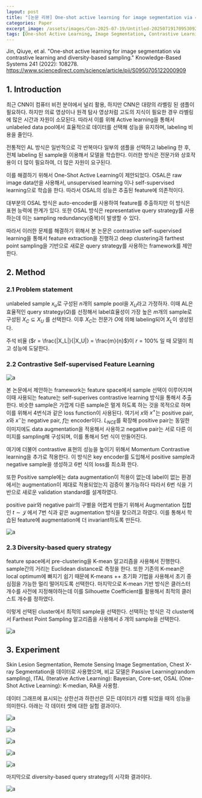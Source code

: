 ```yaml
---
layout: post
title: "[논문 리뷰] One-shot active learning for image segmentation via contrastive learning and diversity-based sampling"
categories: Paper
excerpt_image: /assets/images/Con-2025-07-19/Untitled-20250719170953092.webp
tags: [One-shot Active Learning, Image Segmentation, Contrastive Learning]
---
```


Jin, Qiuye, et al. "One-shot active learning for image segmentation via contrastive learning and diversity-based sampling." Knowledge-Based Systems 241 (2022): 108278. https://www.sciencedirect.com/science/article/pii/S0950705122000909

## 1. Introduction

최근 CNN이 컴퓨터 비전 분야에서 널리 활용, 하지만 CNN은 대량의 라벨링 된 샘플이 필요하다. 하지만 의료 영상이나 원격 탐사 영상처럼 고도의 지식이 필요한 경우 라벨링에 많은 시간과 자원이 소모된다. 따라서 이를 위해 Active learning을 통해서 unlabeled data pool에서 효율적으로 데이터를 선택해 성능을 유지하며, labeling 비용을 줄인다.

전통적인 AL 방식은 일반적으로 각 반복마다 일부의 샘플을 선택하고 labeling 한 후, 전체 labeling 된 sample을 이용해서 모델을 학습한다. 이러한 방식은 전문가와 상호작용이 더 많이 필요하여, 더 많은 자원이 요구된다.

이를 해결하기 위해서 One-Shot Active Learning이 제안되었다. OSAL은 raw image data만을 사용해서, unsupervised learning 이나 self-supervised learning으로 학습을 한다. 따라서 OSAL의 성능은 추출된 feature에 의존적이다.

대부분의 OSAL 방식은 auto-encoder를 사용하여 feature를 추출하지만 이 방식은 표현 능력에 한계가 있다. 또한 OSAL 방식은 representative query strategy를 사용하는데 이는 sampling redundancy(중복)이 발생할 수 있다.

따라서 이러한 문제를 해결하기 위해서 본 논문은 contrastive self-supervised learning을 통해서 feature extraction을 진행하고 deep clustering과 farthest point sampling을 기반으로 새로운 query strategy를 사용하는 framework를 제안한다.


## 2. Method

### 2.1 Problem statement

unlabeled sample $x_u$로 구성된 $n$개의 sample pool을 $X_U$라고 가정하자. 이때 AL은 효율적인 query strategy($Q$)를 선정해서 label효율성이 가장 높은 $m$개의 sample로 구성된 $X_C \subseteq X_U$ 를 선택한다. 이후 $X_C$는 전문가 $O$에 의해 labeling되어 $X_L$이 생성된다.

주석 비율 ($r = \frac{|X_L|}{|X_U|} = \frac{m}{n}$)이 $r = 100\%$ 일 때 모델이 최고 성능에 도달한다.

### 2.2 Contrastive Self-supervised Feature Learning

![a](/assets/images/Con-2025-07-19/dd.png)

본 논문에서 제안하는 framework는 feature space에서 sample 선택이 이루어지며 이때 사용되는 feature는 self-superives contrastive learning 방식을 통해서 추출한다. 비슷한 sample은 가깝게 다른 sample은 멀게 하도록 하는 것을 목적으로 하며 이를 위해서 4번식과 같은 loss function이 사용된다. 여기서 $x$와 $x^+$는 positive pair, $x$와 $x^-$는 negative pair, $f$는 encoder이다. $L_{NCE}$를 확장해 positive pair는 동일한 이미지에도 data augmentation을 적용해서 사용하고 negative pair는 서로 다른 이미지를 sampling해 구성되며, 이를 통해서 5번 식이 만들어진다.

여기에 더불어 contrastive 표현의 성능을 높이기 위해서 Momentum Contrastive learning을 추가로 적용한다. 이 방식은 key encoder를 도입해서 positive sample과 negative sample을 생성하고 6번 식의 loss를 최소화 한다.

또한 Positive sample에는 data augmentation이 적용이 없는데 label이 없는 환경에서는 augmentation이 제대로 적용되었는지 검증이 불가능하다 따라서 6번 식을 기반으로 새로운 validation standard를 설계하였다. 

positive pair와 negative pair의 구별을 어렵게 만들기 위해서 Augmentation 집합인 $t \sim \mathcal{J}$ 에서 7번 식과 같은 augmentation 방식을 찾으려고 하였다. 이를 통해서 학습된 feature에 augmentation에 더 invariant하도록 만든다.

![a](/assets/images/Con-2025-07-19/Untitled-20250719170953092.webp)
### 2.3 Diversity-based query strategy

feature space에서 pre-clustering을 K-mean 알고리즘을 사용해서 진행한다. sample간의 거리는 Euclidean distance로 측정을 한다. 또한 기존의 K-mean은 local optimum에 빠지기 쉽기 때문에 K-means ++ 초기화 기법을 사용해서 초기 중심점을 가능한 멀리 떨어지도록 선택한다. 마지막으로 K-mean 기반 방식은 클러스터 개수를 사전에 지정해야하는데 이를 Silhouette Coefficient를 활용해서 최적의 클러스트 개수를 정하였다.

이렇게 선택된 cluster에서 최적의 sample을 선택한다. 선택하는 방식은 각 cluster에서 Farthest Point Sampling 알고리즘을 사용해서 $δ$ 개의 sample을 선택한다.

![a](/assets/images/Con-2025-07-19/Untitled-20250719171017157.webp)


## 3. Experiment

Skin Lesion Segmentation, Remote Sensing Image Segmentation, Chest X-ray Segmentation을 데이터로 사용했으며,  비교 모델은 Passive Learning(random sampling), ITAL (Iterative Active Learning): Bayesian, Core-set, OSAL (One-Shot Active Learning): K-median, RA을 사용함.

데이터 그래프에 표시되는 상한선과 하한선은 모든 데이터가 라벨 되었을 때의 성능을 의미한다. 아래는 각 데이터 셋에 대한 실험 결과이다.

![a](/assets/images/Con-2025-07-19/Untitled-20250719171319886.webp)

![a](/assets/images/Con-2025-07-19/Untitled-20250719171337565.webp)

![a](/assets/images/Con-2025-07-19/Untitled-20250719171350712.webp)

![a](/assets/images/Con-2025-07-19/Untitled-20250719171412366.webp)

![a](/assets/images/Con-2025-07-19/Untitled-20250719171422230.webp)

마지막으로 diversity-based query strategy의 시각화 결과이다.

![a](/assets/images/Con-2025-07-19/Untitled-20250719171617679.webp)
